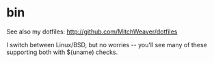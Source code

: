 # bin

See also my dotfiles: http://github.com/MitchWeaver/dotfiles


I switch between Linux/BSD, but no worries -- you'll see many of these supporting both with $(uname) checks.

